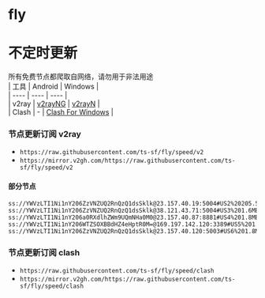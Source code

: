 # fly
# 不定时更新
所有免费节点都爬取自网络，请勿用于非法用途  
|  工具  | Android  | Windows  |  
|  ----  | ----   | ----  |  
| v2ray  | [v2rayNG](https://github.com/2dust/v2rayNG/releases) | [v2rayN](https://github.com/2dust/v2rayN/releases) |  
| Clash  | - | [Clash For Windows](https://github.com/2dust/clashN/releases) | 
  
### 节点更新订阅  v2ray
- `https://raw.githubusercontent.com/ts-sf/fly/speed/v2`  
- `https://mirror.v2gh.com/https://raw.githubusercontent.com/ts-sf/fly/speed/v2`  

#### 部分节点  
``` 
ss://YWVzLTI1Ni1nY206ZzVNZUQ2RnQzQ1dsSklk@23.157.40.19:5004#US2%20205.5KB%2Fs
ss://YWVzLTI1Ni1nY206ZzVNZUQ2RnQzQ1dsSklk@38.121.43.71:5004#US3%201.6MB%2Fs
ss://YWVzLTI1Ni1nY206a0RXdlhZWm9UQmNHa0M0@23.157.40.87:8881#US4%201.8MB%2Fs
ss://YWVzLTI1Ni1nY206WTZSOXBBdHZ4eHptR0M=@169.197.142.120:3389#US5%201.8MB%2Fs
ss://YWVzLTI1Ni1nY206ZzVNZUQ2RnQzQ1dsSklk@23.157.40.120:5003#US6%201.8MB%2Fs
```
### 节点更新订阅  clash
- `https://raw.githubusercontent.com/ts-sf/fly/speed/clash`  
- `https://mirror.v2gh.com/https://raw.githubusercontent.com/ts-sf/fly/speed/clash`  


